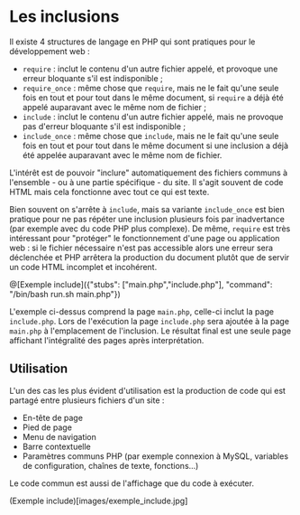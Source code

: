 # Les inclusions

Il existe 4 structures de langage en PHP qui sont pratiques pour le développement web :
- `require` : inclut le contenu d'un autre fichier appelé, et provoque une erreur bloquante s'il est indisponible ;
- `require_once` : même chose que `require`, mais ne le fait qu'une seule fois en tout et pour tout dans le même document, si `require` a déjà été appelé auparavant avec le même nom de fichier ;
- `include` : inclut le contenu d'un autre fichier appelé, mais ne provoque pas d'erreur bloquante s'il est indisponible ;
- `include_once` : même chose que `include`, mais ne le fait qu'une seule fois en tout et pour tout dans le même document si une inclusion a déjà été appelée auparavant avec le même nom de fichier.

L'intérêt est de pouvoir "inclure" automatiquement des fichiers communs à l'ensemble - ou à une partie spécifique - du site. Il s'agit souvent de code HTML mais cela fonctionne avec tout ce qui est texte. 

Bien souvent on s'arrête à `include`, mais sa variante `include_once` est bien pratique pour ne pas répéter une inclusion plusieurs fois par inadvertance (par exemple avec du code PHP plus complexe). De même, `require` est très intéressant pour "protéger" le fonctionnement d'une page ou application web : si le fichier nécessaire n'est pas accessible alors une erreur sera déclenchée et PHP arrêtera la production du document plutôt que de servir un code HTML incomplet et incohérent.

@[Exemple include]({"stubs": ["main.php","include.php"], "command": "/bin/bash run.sh main.php"})

L'exemple ci-dessus comprend la page `main.php`, celle-ci inclut la page `include.php`. Lors de l'exécution la page `include.php` sera ajoutée à la page `main.php` à l'emplacement de l'inclusion. Le résultat final est une seule page affichant l'intégralité des pages après interprétation.

## Utilisation

L'un des cas les plus évident d'utilisation est la production de code qui est partagé entre plusieurs fichiers d'un site : 
- En-tête de page
- Pied de page
- Menu de navigation
- Barre contextuelle
- Paramètres communs PHP (par exemple connexion à MySQL, variables de configuration, chaînes de texte, fonctions...) 

Le code commun est aussi de l'affichage que du code à exécuter.

(Exemple include)[images/exemple_include.jpg]